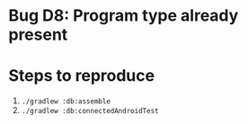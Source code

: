 # Bug D8: Program type already present

# Steps to reproduce

1. `./gradlew :db:assemble`
2. `./gradlew :db:connectedAndroidTest`